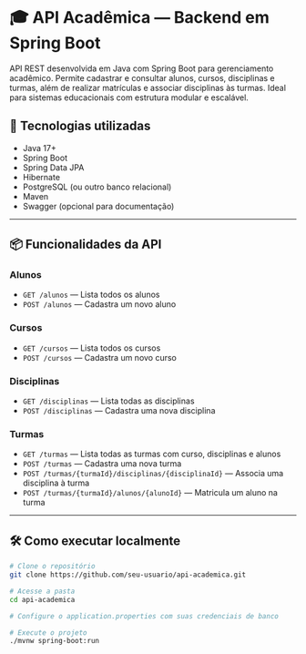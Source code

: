
# 🎓 API Acadêmica — Backend em Spring Boot

API REST desenvolvida em Java com Spring Boot para gerenciamento acadêmico. Permite cadastrar e consultar alunos, cursos, disciplinas e turmas, além de realizar matrículas e associar disciplinas às turmas. Ideal para sistemas educacionais com estrutura modular e escalável.

## 🚀 Tecnologias utilizadas

- Java 17+
- Spring Boot
- Spring Data JPA
- Hibernate
- PostgreSQL (ou outro banco relacional)
- Maven
- Swagger (opcional para documentação)

---

## 📦 Funcionalidades da API

### Alunos
- `GET /alunos` — Lista todos os alunos
- `POST /alunos` — Cadastra um novo aluno

### Cursos
- `GET /cursos` — Lista todos os cursos
- `POST /cursos` — Cadastra um novo curso

### Disciplinas
- `GET /disciplinas` — Lista todas as disciplinas
- `POST /disciplinas` — Cadastra uma nova disciplina

### Turmas
- `GET /turmas` — Lista todas as turmas com curso, disciplinas e alunos
- `POST /turmas` — Cadastra uma nova turma
- `POST /turmas/{turmaId}/disciplinas/{disciplinaId}` — Associa uma disciplina à turma
- `POST /turmas/{turmaId}/alunos/{alunoId}` — Matricula um aluno na turma

---

## 🛠️ Como executar localmente

```bash
# Clone o repositório
git clone https://github.com/seu-usuario/api-academica.git

# Acesse a pasta
cd api-academica

# Configure o application.properties com suas credenciais de banco

# Execute o projeto
./mvnw spring-boot:run

